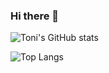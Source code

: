 ### Hi there 👋

<!--
**utoni/utoni** is a ✨ _special_ ✨ repository because its `README.md` (this file) appears on your GitHub profile.

Here are some ideas to get you started:

- 🔭 I’m currently working on ...
- 🌱 I’m currently learning ...
- 👯 I’m looking to collaborate on ...
- 🤔 I’m looking for help with ...
- 💬 Ask me about ...
- 📫 How to reach me: ...
- 😄 Pronouns: ...
- ⚡ Fun fact: ...
-->

![Toni's GitHub stats](https://github-readme-stats.vercel.app/api?username=utoni&show_icons=true&theme=gruvbox)

![Top Langs](https://github-readme-stats.vercel.app/api/top-langs/?username=utoni)
